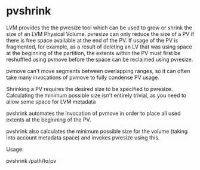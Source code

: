 # pvshrink

LVM provides the the pvresize tool which can be used to grow or shrink the size
of an LVM Physical Volume.  pvresize can only reduce the size of a PV if
there is free space available at the end of the PV.  If usage of the PV is
fragmented, for example, as a result of deleting an LV that was using space at
the beginning of the partition, the extents within the PV must first be
reshuffled using pvmove before the space can be reclaimed using pvresize.

pvmove can't move segments between overlapping ranges, so it can often take
many invocations of pvmove to fully condense PV usage.

Shrinking a PV requires the desired size to be specified to pvresize.  Calculating 
the minimum possible size isn't entirely trivial, as you need to allow some space 
for LVM metadata 

pvshrink automates the invocation of pvmove in order to place all used extents
at the beginning of the PV.

pvshrink also calculates the minimum possible size for the volume (taking into
account metadata space) and invokes pvresize using this.

Usage:

   pvshrink /path/to/pv
   
   
